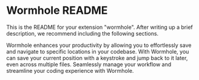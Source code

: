 # Wormhole README

This is the README for your extension "wormhole". After writing up a brief description, we recommend including the following sections.


Wormhole enhances your productivity by allowing you to effortlessly save and navigate to specific locations in your codebase. With Wormhole, you can save your current position with a keystroke and jump back to it later, even across multiple files. Seamlessly manage your workflow and streamline your coding experience with Wormhole.
